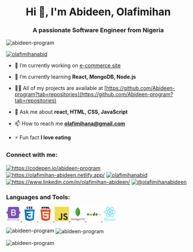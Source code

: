 <h1 align="center">Hi 👋, I'm Abideen, Olafimihan</h1>
<h3 align="center">A passionate Software Engineer from Nigeria</h3>

<p align="left"> <img src="https://komarev.com/ghpvc/?username=abideen-program&label=Profile%20views&color=0e75b6&style=flat" alt="abideen-program" /> </p>

<p align="left"> <a href="https://twitter.com/olafimihanabid" target="blank"><img src="https://img.shields.io/twitter/follow/olafimihanabid?logo=twitter&style=for-the-badge" alt="olafimihanabid" /></a> </p>

- 🔭 I’m currently working on [e-commerce site](https://github.com/Abideen-program)

- 🌱 I’m currently learning **React, MongoDB, Node.js**

- 👨‍💻 All of my projects are available at [https://github.com/Abideen-program?tab=repositories](https://github.com/Abideen-program?tab=repositories)

- 💬 Ask me about **react, HTML, CSS, JavaScript**

- 📫 How to reach me **olafimihana@gmail.com**

- ⚡ Fun fact **I love eating**

<!-- ![Alt-Text](https://media.giphy.com/media/28xF3QFVdocYoHan2N/giphy.gif) -->
<!-- ![Alt-Text](https://media.giphy.com/media/BZSZKPCtD4Yx7XaCVg/giphy.gif) -->
<!-- ![Alt-Text](https://media.giphy.com/media/GrZhxwhG0OnuA4Oihf/giphy.gif) -->

<h3 align="left">Connect with me:</h3>
<p align="left">
<a href="https://codepen.io/https://codepen.io/abideen-program" target="blank"><img align="center" src="https://raw.githubusercontent.com/rahuldkjain/github-profile-readme-generator/master/src/images/icons/Social/codepen.svg" alt="https://codepen.io/abideen-program" height="30" width="40" /></a>
<a href="https://dev.to/https://olafimihan-abideen.netlify.app/" target="blank"><img align="center" src="https://raw.githubusercontent.com/rahuldkjain/github-profile-readme-generator/master/src/images/icons/Social/devto.svg" alt="https://olafimihan-abideen.netlify.app/" height="30" width="40" /></a>
<a href="https://twitter.com/olafimihanabid" target="blank"><img align="center" src="https://raw.githubusercontent.com/rahuldkjain/github-profile-readme-generator/master/src/images/icons/Social/twitter.svg" alt="olafimihanabid" height="30" width="40" /></a>
<a href="https://linkedin.com/in/https://www.linkedin.com/in/olafimihan-abideen/" target="blank"><img align="center" src="https://raw.githubusercontent.com/rahuldkjain/github-profile-readme-generator/master/src/images/icons/Social/linked-in-alt.svg" alt="https://www.linkedin.com/in/olafimihan-abideen/" height="30" width="40" /></a>
<a href="https://medium.com/@olafimihanabideen" target="blank"><img align="center" src="https://raw.githubusercontent.com/rahuldkjain/github-profile-readme-generator/master/src/images/icons/Social/medium.svg" alt="@olafimihanabideen" height="30" width="40" /></a>
</p>

<h3 align="left">Languages and Tools:</h3>
<p align="left"> <a href="https://getbootstrap.com" target="_blank" rel="noreferrer"> <img src="https://raw.githubusercontent.com/devicons/devicon/master/icons/bootstrap/bootstrap-plain-wordmark.svg" alt="bootstrap" width="40" height="40"/> </a> <a href="https://www.w3schools.com/css/" target="_blank" rel="noreferrer"> <img src="https://raw.githubusercontent.com/devicons/devicon/master/icons/css3/css3-original-wordmark.svg" alt="css3" width="40" height="40"/> </a> <a href="https://www.w3.org/html/" target="_blank" rel="noreferrer"> <img src="https://raw.githubusercontent.com/devicons/devicon/master/icons/html5/html5-original-wordmark.svg" alt="html5" width="40" height="40"/> </a> <a href="https://developer.mozilla.org/en-US/docs/Web/JavaScript" target="_blank" rel="noreferrer"> <img src="https://raw.githubusercontent.com/devicons/devicon/master/icons/javascript/javascript-original.svg" alt="javascript" width="40" height="40"/> </a> <a href="https://www.mongodb.com/" target="_blank" rel="noreferrer"> <img src="https://raw.githubusercontent.com/devicons/devicon/master/icons/mongodb/mongodb-original-wordmark.svg" alt="mongodb" width="40" height="40"/> </a> <a href="https://nodejs.org" target="_blank" rel="noreferrer"> <img src="https://raw.githubusercontent.com/devicons/devicon/master/icons/nodejs/nodejs-original-wordmark.svg" alt="nodejs" width="40" height="40"/> </a> <a href="https://reactjs.org/" target="_blank" rel="noreferrer"> <img src="https://raw.githubusercontent.com/devicons/devicon/master/icons/react/react-original-wordmark.svg" alt="react" width="40" height="40"/> </a> </p>

<p><img align="left" src="https://github-readme-stats.vercel.app/api/top-langs?username=abideen-program&show_icons=true&locale=en&layout=compact" alt="abideen-program" /></p>

<p>&nbsp;<img align="center" src="https://github-readme-stats.vercel.app/api?username=abideen-program&show_icons=true&locale=en" alt="abideen-program" /></p>

<p><img align="center" src="https://github-readme-streak-stats.herokuapp.com/?user=abideen-program&" alt="abideen-program" /></p>
